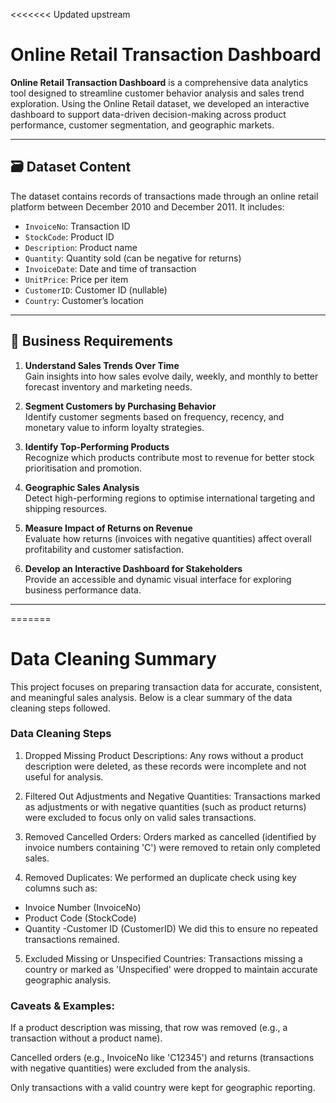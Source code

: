 <<<<<<< Updated upstream
# Online Retail Transaction Dashboard

**Online Retail Transaction Dashboard** is a comprehensive data analytics tool designed to streamline customer behavior analysis and sales trend exploration. Using the Online Retail dataset, we developed an interactive dashboard to support data-driven decision-making across product performance, customer segmentation, and geographic markets.

---

## 🗃️ Dataset Content

The dataset contains records of transactions made through an online retail platform between December 2010 and December 2011. It includes:
- `InvoiceNo`: Transaction ID
- `StockCode`: Product ID
- `Description`: Product name
- `Quantity`: Quantity sold (can be negative for returns)
- `InvoiceDate`: Date and time of transaction
- `UnitPrice`: Price per item
- `CustomerID`: Customer ID (nullable)
- `Country`: Customer’s location

---

## 📌 Business Requirements

1. **Understand Sales Trends Over Time**  
   Gain insights into how sales evolve daily, weekly, and monthly to better forecast inventory and marketing needs.

2. **Segment Customers by Purchasing Behavior**  
   Identify customer segments based on frequency, recency, and monetary value to inform loyalty strategies.

3. **Identify Top-Performing Products**  
   Recognize which products contribute most to revenue for better stock prioritisation and promotion.

4. **Geographic Sales Analysis**  
   Detect high-performing regions to optimise international targeting and shipping resources.

5. **Measure Impact of Returns on Revenue**  
   Evaluate how returns (invoices with negative quantities) affect overall profitability and customer satisfaction.

6. **Develop an Interactive Dashboard for Stakeholders**  
   Provide an accessible and dynamic visual interface for exploring business performance data.

---


=======
# Data Cleaning Summary
This project focuses on preparing transaction data for accurate, consistent, and meaningful sales analysis. Below is a clear summary of the data cleaning steps followed.

### Data Cleaning Steps

1. Dropped Missing Product Descriptions:
Any rows without a product description were deleted, as these records were incomplete and not useful for analysis.

2. Filtered Out Adjustments and Negative Quantities:
Transactions marked as adjustments or with negative quantities (such as product returns) were excluded to focus only on valid sales transactions.

3. Removed Cancelled Orders:
Orders marked as cancelled (identified by invoice numbers containing 'C') were removed to retain only completed sales.

4. Removed Duplicates:
We performed an duplicate check using key columns such as:

- Invoice Number (InvoiceNo)
- Product Code (StockCode)
- Quantity
-Customer ID (CustomerID)
We did this to ensure no repeated transactions remained.

5. Excluded Missing or Unspecified Countries:
Transactions missing a country or marked as 'Unspecified' were dropped to maintain accurate geographic analysis.

### Caveats & Examples:
If a product description was missing, that row was removed (e.g., a transaction without a product name).

Cancelled orders (e.g., InvoiceNo like 'C12345') and returns (transactions with negative quantities) were excluded from the analysis.

Only transactions with a valid country were kept for geographic reporting.
